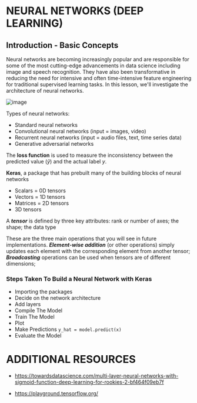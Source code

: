 # NEURAL NETWORKS (DEEP LEARNING)

## Introduction - Basic Concepts

Neural networks are becoming increasingly popular and are responsible for some of the most cutting-edge advancements in data science including image and speech recognition. They have also been transformative in reducing the need for intensive and often time-intensive feature engineering for traditional supervised learning tasks. In this lesson, we'll investigate the architecture of neural networks.

![image](https://github.com/MarvinAgumba/NEURAL-NETWORKS-WALKTHROUGH/assets/122484885/02b73ee7-4ce2-44c3-8a8a-bbbf4edd3b33)

Types of neural networks: 
- Standard neural networks
- Convolutional neural networks (input = images, video)
- Recurrent neural networks (input = audio files, text, time series data)
- Generative adversarial networks

The **loss function** is used to measure the inconsistency between the predicted value $(\hat y)$ and the actual label $y$.

**Keras**, a package that has prebuilt many of the building blocks of neural networks
- Scalars = 0D tensors
- Vectors = 1D tensors
- Matrices = 2D tensors
- 3D tensors

A ***tensor*** is defined by three key attributes: rank or number of axes; the shape; the data type

These are the three main operations that you will see in future implementations. ***Element-wise addition*** (or other operations) simply updates each element with the corresponding element from another tensor; ***Broadcasting*** operations can be used when tensors are of different dimensions; 

### Steps Taken To Build a Neural Network with Keras
- Importing the packages
- Decide on the network architecture
- Add layers
- Compile The Model
- Train The Model
- Plot
- Make Predictions `y_hat = model.predict(x)`
- Evaluate the Model

# ADDITIONAL RESOURCES

- https://towardsdatascience.com/multi-layer-neural-networks-with-sigmoid-function-deep-learning-for-rookies-2-bf464f09eb7f

- https://playground.tensorflow.org/
